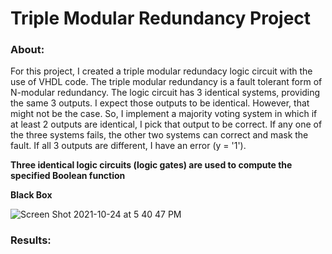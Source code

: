 # Triple Modular Redundancy Project

### About:

For this project, I created a triple modular redundacy logic circuit with the use of VHDL code. The triple modular redundancy is a fault tolerant form of N-modular redundancy. The logic circuit has 3 identical systems, providing the same 3 outputs. I expect those outputs to be identical. However, that might not be the case. So, I implement a majority voting system in which if at least 2 outputs are identical, I pick that output to be correct. If any one of the three systems fails, the other two systems can correct and mask the fault. If all 3 outputs are different, I have an error (y = '1').

**Three identical logic circuits (logic gates) are used to compute the specified Boolean function**

**Black Box**

 ![Screen Shot 2021-10-24 at 5 40 47 PM](https://user-images.githubusercontent.com/89553126/138615822-4a12f7a6-8682-4701-82ab-35c8b7ceaf35.png)

### Results: 
